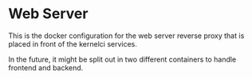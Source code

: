 Web Server
==========

This is the docker configuration for the web server reverse proxy that is placed
in front of the kernelci services.

In the future, it might be split out in two different containers to handle
frontend and backend.
